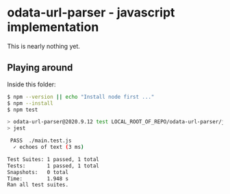 # odata-url-parser - javascript implementation

This is nearly nothing yet.

## Playing around

Inside this folder:
```bash
$ npm --version || echo "Install node first ..."
$ npm --install
$ npm test

> odata-url-parser@2020.9.12 test LOCAL_ROOT_OF_REPO/odata-url-parser/js
> jest

 PASS  ./main.test.js
  ✓ echoes of text (3 ms)

Test Suites: 1 passed, 1 total
Tests:       1 passed, 1 total
Snapshots:   0 total
Time:        1.948 s
Ran all test suites.

``` 